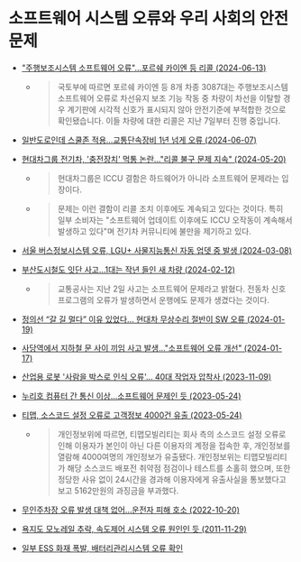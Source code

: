 # 소프트웨어 시스템 오류와 우리 사회의 안전 문제

* ["주행보조시스템 소프트웨어 오류"…포르쉐 카이엔 등 리콜 (2024-06-13)](https://news.jtbc.co.kr/article/article.aspx?news_id=NB12200644)
   - > 국토부에 따르면 포르쉐 카이엔 등 8개 차종 3087대는 주행보조시스템 소프트웨어 오류로 차선유지 보조 기능 작동 중 차량이 차선을 이탈할 경우 계기판에 시각적 신호가 표시되지 않아 안전기준에 부적합한 것으로 확인됐습니다. 이들 차량에 대한 리콜은 지난 7일부터 진행 중입니다.

* [일반도로인데 스쿨존 적용…교통단속장비 1년 넘게 오류 (2024-06-07)](https://www.jejudomin.co.kr/news/articleView.html?idxno=301573)

* [현대차그룹 전기차, '충전장치' 먹통 논란…"리콜 불구 문제 지속" (2024-05-20)](https://www.newsis.com/view/NISX20240517_0002738026)
   - > 현대차그룹은 ICCU 결함은 하드웨어가 아니라 소프트웨어 문제라는 입장이다.
   - >문제는 이런 결함이 리콜 조치 이후에도 계속되고 있다는 것이다. 특히 일부 소비자는 "소프트웨어 업데이트 이후에도 ICCU 오작동이 계속해서 발생하고 있다"며 전기차 커뮤니티에 불만을 제기하고 있다.

* [서울 버스정보시스템 오류, LGU+ 사물지능통신 자동 업뎃 중 발생 (2024-03-08)](https://www.donga.com/news/Economy/article/all/20240308/123874599/1)

* [부산도시철도 잇단 사고…1대는 작년 들인 새 차량 (2024-02-12)](https://www.kookje.co.kr/news2011/asp/newsbody.asp?code=0300&key=20240213.22002003257)
   - > 교통공사는 지난 2일 사고는 소프트웨어 문제라고 밝혔다. 전동차 신호프로그램의 오류가 발생하면서 운행에도 문제가 생겼다는 것이다. 

* [정의선 “갈 길 멀다” 이유 있었다… 현대차 무상수리 절반이 SW 오류 (2024-01-19)
](https://biz.chosun.com/industry/car/2024/01/19/YHIPFW4L4NFDZLGSP2HGE57AVI/)

* [사당역에서 지하철 문 사이 끼임 사고 발생…"소프트웨어 오류 개선" (2024-01-17)](https://www.news1.kr/articles/?5293225)

* [산업용 로봇 '사람을 박스로 인식 오류'... 40대 작업자 압착사 (2023-11-09)](https://www.eroun.net/news/articleView.html?idxno=38579)

* [누리호 컴퓨터 간 통신 이상…소프트웨어 문제인 듯 (2023-05-24)](https://www.khan.co.kr/science/aerospace/article/202305241823001)

* [티맵, 소스코드 설정 오류로 고객정보 4000건 유출 (2023-05-24)](https://www.newsis.com/view/?id=NISX20230524_0002314912&cID=10406&pID=13100)
     - > 개인정보위에 따르면, 티맵모빌리티는 회사 측의 소스코드 설정 오류로 인해 이용자가 본인이 아닌 다른 이용자의 계정을 접속한 후, 개인정보를 열람해 4000여명의 개인정보가 유출됐다. 개인정보위는 티맵모빌리티가 해당 소스코드 배포전 취약점 점검이나 테스트를 소홀히 했으며, 또한 정당한 사유 없이 24시간을 경과해 이용자에게 유출사실을 통보했다고 보고 5162만원의 과징금을 부과했다.

* [무인주차장 오류 발생 대책 없어…운전자 피해 호소 (2022-10-20)](https://www.jjctv.co.kr/article/view/jjc202210200009)

* [욕지도 모노레일 추락, 속도제어 시스템 오류 원인인 듯 (2011-11-29)](https://www.kookje.co.kr/news2011/asp/newsbody.asp?code=0300&key=20211129.99099009026)

* [일부 ESS 화재 폭발, 배터리관리시스템 오류 확인](https://www.e2news.com/news/articleView.html?idxno=201475)
  
